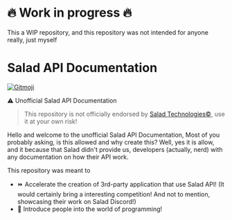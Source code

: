 # 🔥 Work in progress 🔥
This a WIP repository, and this repository was not intended for anyone really, just myself

# Salad API Documentation
<a href="https://gitmoji.dev">
  <img src="https://img.shields.io/badge/gitmoji-%20😜%20😍-FFDD67.svg?style=flat-square" alt="Gitmoji">
</a>

⚠️ Unofficial Salad API Documentation
> This repository is not officially endorsed by [Salad Technologies©️](https://salad.com/), use it at your own risk!

Hello and welcome to the unofficial Salad API Documentation,
Most of you probably asking, is this allowed and why create this? Well, yes it is allow, and it because that Salad didn't provide us, developers (actually, nerd) with any documentation on how their API work.

This repository was meant to 
* ⏩ Accelerate the creation of 3rd-party application that use Salad API! (It would certainly bring a interesting competition! And not to mention, showcasing their work on Salad Discord!)
* 🌱 Introduce people into the world of programming!
